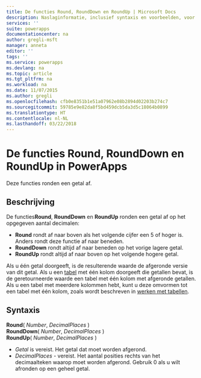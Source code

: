 ```yaml
---
title: De functies Round, RoundDown en RoundUp | Microsoft Docs
description: Naslaginformatie, inclusief syntaxis en voorbeelden, voor de functies Round, RoundDown en RoundUp in PowerApps
services: ''
suite: powerapps
documentationcenter: na
author: gregli-msft
manager: anneta
editor: ''
tags: ''
ms.service: powerapps
ms.devlang: na
ms.topic: article
ms.tgt_pltfrm: na
ms.workload: na
ms.date: 11/07/2015
ms.author: gregli
ms.openlocfilehash: cfb0e8351b1e51a07962e08b2894d02203b274c7
ms.sourcegitcommit: 59785e9e82da8f5bd459dcb5da3d5c18064b0899
ms.translationtype: HT
ms.contentlocale: nl-NL
ms.lasthandoff: 03/22/2018
---
```

# <a name="round-rounddown-and-roundup-functions-in-powerapps"></a>De functies Round, RoundDown en RoundUp in PowerApps
Deze functies ronden een getal af.

## <a name="description"></a>Beschrijving
De functies**Round**, **RoundDown** en **RoundUp** ronden een getal af op het opgegeven aantal decimalen:

* **Round** rondt af naar boven als het volgende cijfer een 5 of hoger is. Anders rondt deze functie af naar beneden.
* **RoundDown** rondt altijd af naar beneden op het vorige lagere getal.
* **RoundUp** rondt altijd af naar boven op het volgende hogere getal.

Als u één getal doorgeeft, is de resulterende waarde de afgeronde versie van dit getal.  Als u een [tabel](../working-with-tables.md) met één kolom doorgeeft die getallen bevat, is de geretourneerde waarde een tabel met één kolom met afgeronde getallen. Als u een tabel met meerdere kolommen hebt, kunt u deze omvormen tot een tabel met één kolom, zoals wordt beschreven in [werken met tabellen](../working-with-tables.md).

## <a name="syntax"></a>Syntaxis
**Round**( *Number*, *DecimalPlaces* )<br>**RoundDown**( *Number*, *DecimalPlaces* )<br>**RoundUp**( *Number*, *DecimalPlaces* )

* *Getal* is vereist. Het getal dat moet worden afgerond.
* *DecimalPlaces* - vereist.  Het aantal posities rechts van het decimaalteken waarop moet worden afgerond.  Gebruik 0 als u wilt afronden op een geheel getal.  

